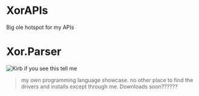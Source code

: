 # XorAPIs

Big ole hotspot for my APIs

# Xor.Parser

![Kirb if you see this tell me](https://pls-nerf-brigitte.tk/files/vpp1g8.png)

> my own programming language showcase. 
> no other place to find the drivers and installs except through me.
> Downloads soon??????
